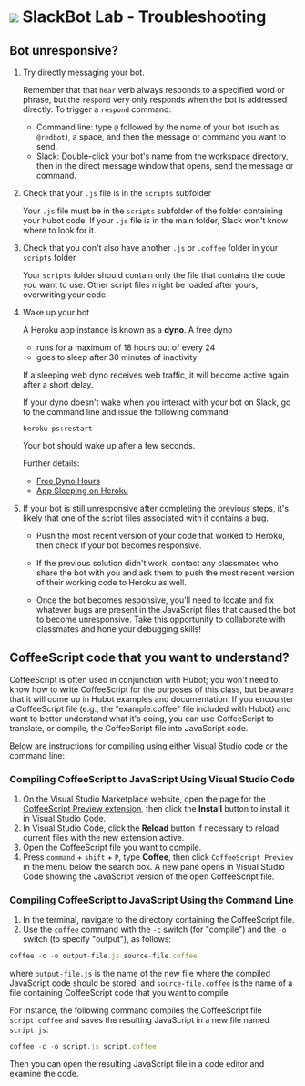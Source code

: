 # ![](https://ga-dash.s3.amazonaws.com/production/assets/logo-9f88ae6c9c3871690e33280fcf557f33.png) SlackBot Lab - Troubleshooting

## Bot unresponsive?

1. Try directly messaging your bot.

   Remember that that `hear` verb always responds to a specified word or phrase, but the `respond` very only responds when the bot is addressed directly. To trigger a `respond` command:

   - Command line: type `@` followed by the name of your bot (such as `@redbot`), a space, and then the message or command you want to send.
   - Slack: Double-click your bot's name from the workspace directory, then in the direct message window that opens, send the message or command.

2. Check that your `.js` file is in the `scripts` subfolder

   Your `.js` file must be in the `scripts` subfolder of the folder containing your hubot code. If your `.js` file is in the main folder, Slack won't know where to look for it.

3. Check that you don't also have another `.js` or `.coffee` folder in your `scripts` folder

   Your `scripts` folder should contain only the file that contains the code you want to use. Other script files might be loaded after yours, overwriting your code.

4. Wake up your bot

   A Heroku app instance is known as a **dyno**. A free dyno

   - runs for a maximum of 18 hours out of every 24
   - goes to sleep after 30 minutes of inactivity

   If a sleeping web dyno receives web traffic, it will become active again after a short delay.

   If your dyno doesn't wake when you interact with your bot on Slack, go to the command line and issue the following command:

   `heroku ps:restart`

   Your bot should wake up after a few seconds.

   Further details:

   - [Free Dyno Hours](https://devcenter.heroku.com/articles/free-dyno-hours)
   - [App Sleeping on Heroku](https://blog.heroku.com/app_sleeping_on_heroku)

5. If your bot is still unresponsive after completing the previous steps, it's likely that one of the script files associated with it contains a bug.

   - Push the most recent version of your code that worked to Heroku, then check if your bot becomes responsive.

   - If the previous solution didn't work, contact any classmates who share the bot with you and ask them to push the most recent version of their working code to Heroku as well.

   - Once the bot becomes responsive, you'll need to locate and fix whatever bugs are present in the JavaScript files that caused the bot to become unresponsive. Take this opportunity to collaborate with classmates and hone your debugging skills!

## CoffeeScript code that you want to understand?

CoffeeScript is often used in conjunction with Hubot; you won't need to know how to write CoffeeScript for the purposes of this class, but be aware that it will come up in Hubot examples and documentation. If you encounter a CoffeeScript file (e.g., the "example.coffee" file included with Hubot) and want to better understand what it's doing, you can use CoffeeScript to translate, or compile, the CoffeeScript
file into JavaScript code.

Below are instructions for compiling using either Visual Studio code or the command line:

### Compiling CoffeeScript to JavaScript Using Visual Studio Code

1. On the Visual Studio Marketplace website, open the page for the [CoffeeScript Preview extension](https://marketplace.visualstudio.com/items?itemName=drewbarrett.vscode-coffeescript-preview), then click the **Install** button to install it in Visual Studio Code.
1. In Visual Studio Code, click the **Reload** button if necessary to reload current files with the new extension active.
1. Open the CoffeeScript file you want to compile.
1. Press `command` + `shift` + `P`, type **Coffee**, then click `CoffeeScript Preview` in the menu below the search box. A new pane opens in Visual Studio Code showing the JavaScript version of the open CoffeeScript file.

### Compiling CoffeeScript to JavaScript Using the Command Line

1. In the terminal, navigate to the directory containing the CoffeeScript file.
2. Use the `coffee` command with the `-c` switch (for "compile") and the `-o` switch (to specify "output"), as follows:

```js
coffee -c -o output-file.js source-file.coffee
```

where `output-file.js` is the name of the new file where the compiled JavaScript code should be stored, and `source-file.coffee` is the name of a file containing CoffeeScript code that you want to compile.

For instance, the following command compiles the CoffeeScript file `script.coffee` and saves the resulting JavaScript in a new file named `script.js`:

```js
coffee -c -o script.js script.coffee
```

Then you can open the resulting JavaScript file in a code editor and examine the code.
